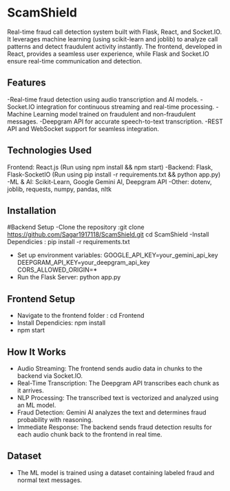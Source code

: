 # ScamShield
 Real-time fraud call detection system built with Flask, React, and Socket.IO. It leverages machine learning (using scikit-learn and joblib) to analyze call patterns and detect fraudulent activity instantly. The frontend, developed in React, provides a seamless user experience, while Flask and Socket.IO ensure real-time communication and detection.
## Features
-Real-time fraud detection using audio transcription and AI models.
-Socket.IO integration for continuous streaming and real-time processing.
-Machine Learning model trained on fraudulent and non-fraudulent messages.
-Deepgram API for accurate speech-to-text transcription.
-REST API and WebSocket support for seamless integration.
## Technologies Used
Frontend: React.js (Run using npm install && npm start)
-Backend: Flask, Flask-SocketIO (Run using pip install -r requirements.txt && python app.py)
-ML & AI: Scikit-Learn, Google Gemini AI, Deepgram API
-Other: dotenv, joblib, requests, numpy, pandas, nltk

## Installation
#Backend Setup
-Clone the repository :git clone https://github.com/Sagar1917118/ScamShield.git cd ScamShield
-Install Dependicies : pip install -r requirements.txt
- Set up environment variables: GOOGLE_API_KEY=your_gemini_api_key
DEEPGRAM_API_KEY=your_deepgram_api_key
CORS_ALLOWED_ORIGIN=*
- Run the Flask Server: python app.py

## Frontend Setup
- Navigate to the frontend folder : cd Frontend
- Install Dependicies: npm install
- npm start

## How It Works

- Audio Streaming: The frontend sends audio data in chunks to the backend via Socket.IO.
- Real-Time Transcription: The Deepgram API transcribes each chunk as it arrives.
- NLP Processing: The transcribed text is vectorized and analyzed using an ML model.
- Fraud Detection: Gemini AI analyzes the text and determines fraud probability with reasoning.
- Immediate Response: The backend sends fraud detection results for each audio chunk back to the frontend in real time.

## Dataset
- The ML model is trained using a dataset containing labeled fraud and normal text messages.
